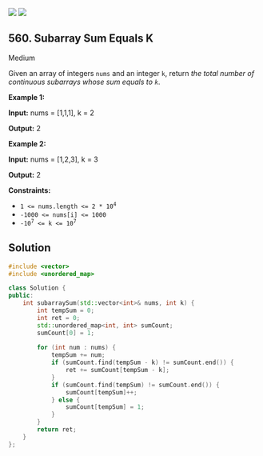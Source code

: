 [![](https://img.shields.io/github/stars/javadev/LeetCode-in-All?label=Stars&style=flat-square)](https://github.com/javadev/LeetCode-in-All)
[![](https://img.shields.io/github/forks/javadev/LeetCode-in-All?label=Fork%20me%20on%20GitHub%20&style=flat-square)](https://github.com/javadev/LeetCode-in-All/fork)

## 560\. Subarray Sum Equals K

Medium

Given an array of integers `nums` and an integer `k`, return _the total number of continuous subarrays whose sum equals to `k`_.

**Example 1:**

**Input:** nums = [1,1,1], k = 2

**Output:** 2 

**Example 2:**

**Input:** nums = [1,2,3], k = 3

**Output:** 2 

**Constraints:**

*   <code>1 <= nums.length <= 2 * 10<sup>4</sup></code>
*   `-1000 <= nums[i] <= 1000`
*   <code>-10<sup>7</sup> <= k <= 10<sup>7</sup></code>

## Solution

```cpp
#include <vector>
#include <unordered_map>

class Solution {
public:
    int subarraySum(std::vector<int>& nums, int k) {
        int tempSum = 0;
        int ret = 0;
        std::unordered_map<int, int> sumCount;
        sumCount[0] = 1;
        
        for (int num : nums) {
            tempSum += num;
            if (sumCount.find(tempSum - k) != sumCount.end()) {
                ret += sumCount[tempSum - k];
            }
            if (sumCount.find(tempSum) != sumCount.end()) {
                sumCount[tempSum]++;
            } else {
                sumCount[tempSum] = 1;
            }
        }
        return ret;
    }
};
```